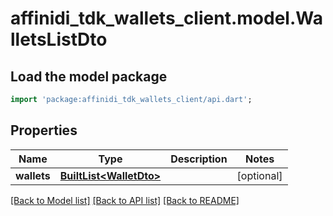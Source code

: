 # affinidi_tdk_wallets_client.model.WalletsListDto

## Load the model package

```dart
import 'package:affinidi_tdk_wallets_client/api.dart';
```

## Properties

| Name        | Type                                           | Description | Notes      |
| ----------- | ---------------------------------------------- | ----------- | ---------- |
| **wallets** | [**BuiltList&lt;WalletDto&gt;**](WalletDto.md) |             | [optional] |

[[Back to Model list]](../README.md#documentation-for-models) [[Back to API list]](../README.md#documentation-for-api-endpoints) [[Back to README]](../README.md)
